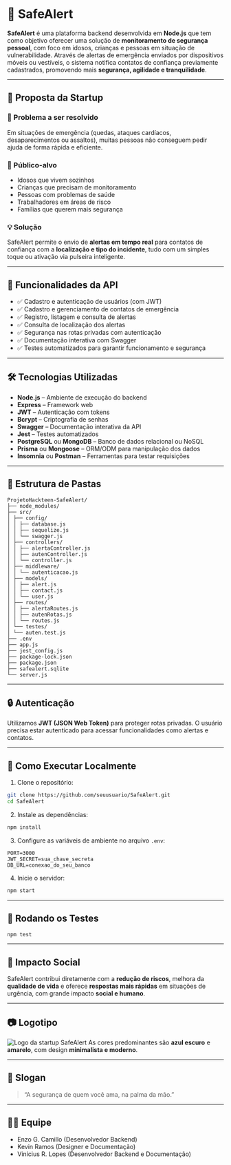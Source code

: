 
# 🚨 SafeAlert

**SafeAlert** é uma plataforma backend desenvolvida em **Node.js** que tem como objetivo oferecer uma solução de **monitoramento de segurança pessoal**, com foco em idosos, crianças e pessoas em situação de vulnerabilidade. Através de alertas de emergência enviados por dispositivos móveis ou vestíveis, o sistema notifica contatos de confiança previamente cadastrados, promovendo mais **segurança, agilidade e tranquilidade**.

---

## 🧠 Proposta da Startup

### 🎯 Problema a ser resolvido

Em situações de emergência (quedas, ataques cardíacos, desaparecimentos ou assaltos), muitas pessoas não conseguem pedir ajuda de forma rápida e eficiente.

### 👥 Público-alvo

- Idosos que vivem sozinhos
- Crianças que precisam de monitoramento
- Pessoas com problemas de saúde
- Trabalhadores em áreas de risco
- Famílias que querem mais segurança

### 💡 Solução

SafeAlert permite o envio de **alertas em tempo real** para contatos de confiança com a **localização e tipo do incidente**, tudo com um simples toque ou ativação via pulseira inteligente.

---

## 🚀 Funcionalidades da API

- ✅ Cadastro e autenticação de usuários (com JWT)
- ✅ Cadastro e gerenciamento de contatos de emergência
- ✅ Registro, listagem e consulta de alertas
- ✅ Consulta de localização dos alertas
- ✅ Segurança nas rotas privadas com autenticação
- ✅ Documentação interativa com Swagger
- ✅ Testes automatizados para garantir funcionamento e segurança

---

## 🛠️ Tecnologias Utilizadas

- **Node.js** – Ambiente de execução do backend
- **Express** – Framework web
- **JWT** – Autenticação com tokens
- **Bcrypt** – Criptografia de senhas
- **Swagger** – Documentação interativa da API
- **Jest** – Testes automatizados
- **PostgreSQL** ou **MongoDB** – Banco de dados relacional ou NoSQL
- **Prisma** ou **Mongoose** – ORM/ODM para manipulação dos dados
- **Insomnia** ou **Postman** – Ferramentas para testar requisições

---

## 📁 Estrutura de Pastas

```
ProjetoHackteen-SafeAlert/
├── node_modules/
├── src/
│ ├── config/
│ │ ├── database.js
│ │ ├── sequelize.js
│ │ └── swagger.js
│ ├── controllers/
│ │ ├── alertaController.js
│ │ ├── autenController.js
│ │ └── controller.js
│ ├── middleware/
│ │ └── autenticacao.js
│ ├── models/
│ │ ├── alert.js
│ │ ├── contact.js
│ │ └── user.js
│ ├── routes/
│ │ ├── alertaRoutes.js
│ │ ├── autenRotas.js
│ │ └── routes.js
│ └── testes/
│ └── auten.test.js
├── .env
├── app.js
├── jest_config.js
├── package-lock.json
├── package.json
├── safealert.sqlite
└── server.js
```

---

## 🔒 Autenticação

Utilizamos **JWT (JSON Web Token)** para proteger rotas privadas. O usuário precisa estar autenticado para acessar funcionalidades como alertas e contatos.

---

## 📌 Como Executar Localmente

1. Clone o repositório:

```bash
git clone https://github.com/seuusuario/SafeAlert.git
cd SafeAlert
```

2. Instale as dependências:

```bash
npm install
```

3. Configure as variáveis de ambiente no arquivo `.env`:

```env
PORT=3000
JWT_SECRET=sua_chave_secreta
DB_URL=conexao_do_seu_banco
```

4. Inicie o servidor:

```bash
npm start
```

---

## 🧪 Rodando os Testes

```bash
npm test
```

---

## 🧠 Impacto Social

SafeAlert contribui diretamente com a **redução de riscos**, melhora da **qualidade de vida** e oferece **respostas mais rápidas** em situações de urgência, com grande impacto **social e humano**.

---

## 📷 Logotipo

![Logo da startup SafeAlert](https://github.com/user-attachments/assets/ae63537d-6462-48a6-b518-816b379908b7)
As cores predominantes são **azul escuro** e **amarelo**, com design **minimalista e moderno**.

---

## 💬 Slogan

> “A segurança de quem você ama, na palma da mão.”

---

## 👨‍💻 Equipe

- Enzo G. Camillo (Desenvolvedor Backend)
- Kevin Ramos (Designer e Documentação)
- Vinícius R. Lopes (Desenvolvedor Backend e Documentação)
